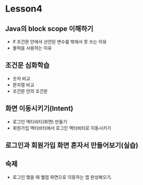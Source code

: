 # Lesson4

## Java의 block scope 이해하기
- If 조건문 안에서 선언된 변수를 밖에서 못 쓰는 이유
- 블럭을 사용하는 이유

## 조건문 심화학습
- 숫자 비교
- 문자열 비교
- 조건문 안의 조건문

## 화면 이동시키기(Intent)
- 로그인 액티비티(화면) 만들기
- 회원가입 액티비티에서 로그인 액티비티로 이동시키기

## 로그인과 회원가입 화면 혼자서 만들어보기(실습)

## 숙제
- 로그인 했을 때 웰컴 화면으로 이동하는 앱 완성해오기.
